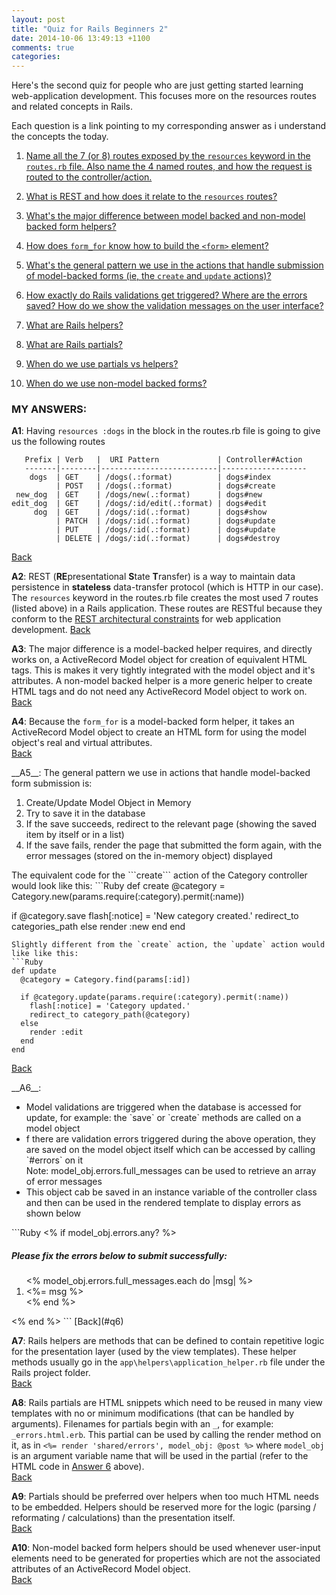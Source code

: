 ```yaml
---
layout: post
title: "Quiz for Rails Beginners 2"
date: 2014-10-06 13:49:13 +1100
comments: true
categories: 
---
```

Here's the second quiz for people who are just getting started learning web-application development. This focuses more on the resources routes and related concepts in Rails.

<!-- more -->

Each question is a link pointing to my corresponding answer as i understand the concepts the today.

1. <a name='q1'></a>[Name all the 7 (or 8) routes exposed by the `resources` keyword in the `routes.rb` file. Also name the 4 named routes, and how the request is routed to the controller/action.](#a1)

2. <a name='q2'></a>[What is REST and how does it relate to the `resources` routes?](#a2)

3. <a name='q3'></a>[What's the major difference between model backed and non-model backed form helpers?](#a3)

4. <a name='q4'></a>[How does `form_for` know how to build the `<form>` element?](#a4)

5. <a name='q5'></a>[What's the general pattern we use in the actions that handle submission of model-backed forms (ie, the `create` and `update` actions)?](#a5)

6. <a name='q6'></a>[How exactly do Rails validations get triggered? Where are the errors saved? How do we show the validation messages on the user interface?](#a6)

7. <a name='q7'></a>[What are Rails helpers?](#a7)

8. <a name='q8'></a>[What are Rails partials?](#a8)

9. <a name='q9'></a>[When do we use partials vs helpers?](#a9)

10. <a name='q10'></a>[When do we use non-model backed forms?](#a10)

### MY ANSWERS:

<a name='a1'></a>
__A1__: Having `resources :dogs` in the block in the routes.rb file is going to give us the following routes

       Prefix | Verb   |  URI Pattern             | Controller#Action
       -------|--------|--------------------------|-------------------
        dogs  | GET    | /dogs(.:format)          | dogs#index
              | POST   | /dogs(.:format)          | dogs#create
     new_dog  | GET    | /dogs/new(.:format)      | dogs#new
    edit_dog  | GET    | /dogs/:id/edit(.:format) | dogs#edit
         dog  | GET    | /dogs/:id(.:format)      | dogs#show
              | PATCH  | /dogs/:id(.:format)      | dogs#update
              | PUT    | /dogs/:id(.:format)      | dogs#update
              | DELETE | /dogs/:id(.:format)      | dogs#destroy

[Back](#q1)

<a name='a2'></a>
__A2__: REST (<strong>RE</strong>presentational <strong>S</strong>tate <strong>T</strong>ransfer) is a way to maintain data persistence in <strong>stateless</strong> data-transfer protocol (which is HTTP in our case). The `resources` keyword in the routes.rb file creates the most used 7 routes (listed above) in a Rails application. These routes are RESTful because they conform to the [REST architectural constraints](http://en.wikipedia.org/wiki/Representational_state_transfer#Architectural_constraints) for web application development. 
[Back](#q2)

<a name='a3'></a>
__A3__: The major difference is a model-backed helper requires, and directly works on, a ActiveRecord Model object for creation of equivalent HTML tags. This is makes it very tightly integrated with the model object and it's attributes. A non-model backed helper is a more generic helper to create HTML tags and do not need any ActiveRecord Model object to work on.  
[Back](#q3)

<a name='a4'></a>
__A4__: Because the `form_for` is a model-backed form helper, it takes an ActiveRecord Model object to create an HTML form for using the model object's real and virtual attributes.  
[Back](#q4)

<a name='a5'></a>
<div>__A5__: The general pattern we use in actions that handle model-backed form submission is:</div>
<ol>
  <li>Create/Update Model Object in Memory</li>
  <li>Try to save it in the database</li>
  <li>If the save succeeds, redirect to the relevant page (showing the saved item by itself or in a list)</li>
  <li>If the save fails, render the page that submitted the form again, with the error messages (stored on the in-memory object) displayed</li>
</ol>
The equivalent code for the ```create``` action of the Category controller would look like this:
```Ruby
def create
  @category = Category.new(params.require(:category).permit(:name))

  if @category.save
    flash[:notice] = 'New category created.'
    redirect_to categories_path
  else
    render :new
  end
end
```
Slightly different from the `create` action, the `update` action would like like this:
```Ruby
def update
  @category = Category.find(params[:id])

  if @category.update(params.require(:category).permit(:name))
    flash[:notice] = 'Category updated.'
    redirect_to category_path(@category)
  else
    render :edit
  end
end
```
[Back](#q5)

<a name='a6'></a>
<div>__A6__:</div>
<ul class='no_extra_new_line'>
  <li>Model validations are triggered when the database is accessed for update, for example: the `save` or `create` methods are called on a model object</li>
  <li>f there are validation errors triggered during the above operation, they are saved on the model object itself which can be accessed by calling `#errors` on it</li>
  Note: model_obj.errors.full_messages can be used to retrieve an array of error messages
  <li>This object cab be saved in an instance variable of the controller class and then can be used in the rendered template to display errors as shown below</li>
</ul>
```Ruby
<% if model_obj.errors.any? %>
  <div class='row'>
    <div class='alert alert-error span8'>
      <h5>Please fix the errors below to submit successfully:</h5>
      <ol>
        <% model_obj.errors.full_messages.each do |msg| %>
          <li><%= msg %></li>
        <% end %>
      </ol>
    </div>
  </div>
<% end %>
```
[Back](#q6)

<a name='a7'></a>
__A7__: Rails helpers are methods that can be defined to contain repetitive logic for the presentation layer (used by the view templates). These helper methods usually go in the `app\helpers\application_helper.rb` file under the Rails project folder.  
[Back](#q7)

<a name='a8'></a>
__A8__: Rails partials are HTML snippets which need to be reused in many view templates with no or minimum modifications (that can be handled by arguments). Filenames for partials begin with an `_`, for example: `_errors.html.erb`. This partial can be used by calling the render method on it, as in `<%= render 'shared/errors', model_obj: @post %>` where `model_obj` is an argument variable name that will be used in the partial (refer to the HTML code in [Answer 6](#a6) above).  
[Back](#q8)

<a name='a9'></a>
__A9__: Partials should be preferred over helpers when too much HTML needs to be embedded. Helpers should be reserved more for the logic (parsing / reformating / calculations) than the presentation itself.   
[Back](#q9)

<a name='a10'></a>
__A10__: Non-model backed form helpers should be used whenever user-input elements need to be generated for properties which are not the associated attributes of an ActiveRecord Model object.  
[Back](#q10)
